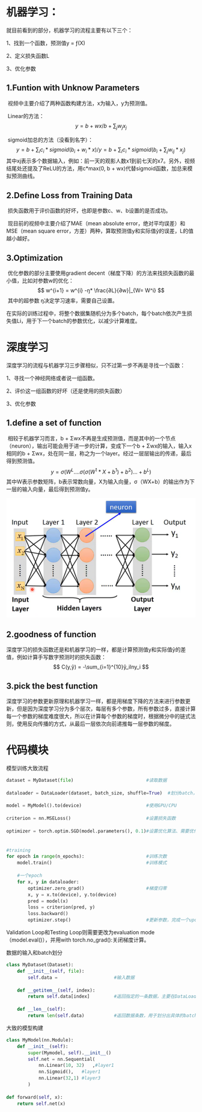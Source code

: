 # 机器学习：

就目前看到的部分，机器学习的流程主要有以下三个：

1、找到一个函数，预测值y = ƒ(X)

2、定义损失函数L

3、优化参数

##  1.Funtion with Unknow Parameters

​	视频中主要介绍了两种函数构建方法，x为输入，y为预测值。

​	Linear的方法：
$$
y = b + wx/b+\sum_j{w_jx_j}
$$

​	sigmoid加总的方法（没看到名字）：
$$
y = b + \sum_{i}c_i*sigmoid(b_i+w_i*x)/y= b+\sum_{i}c_i*sigmoid(b_i+\sum_j{w_{ij}*x_j})
$$
​	其中xj表示多个数据输入，例如：前一天的观影人数x1到前七天的x7。另外，视频结尾处还提及了ReLU的方法，用c*max(0, b + wx)代替sigmoid函数，加总来模拟预测曲线。

##  2.Define Loss from Training Data

​	损失函数用于评价函数的好坏，也即是参数c、w、b设置的是否成功。

​	现目前的视频中主要介绍了MAE（mean absolute error，绝对平均误差）和MSE（mean square error，方差）两种，算取预测值y和实际值ŷ的误差，L的值越小越好。

##  3.Optimization

​	优化参数的部分主要使用gradient decent（梯度下降）的方法来找损失函数的最小值，比如对参数w的优化：
$$
w^{i+1} = w^{i} -ŋ* \frac{∂L}{∂w}|_{W= W^i}
$$
​	其中的超参数 ŋ决定学习速率，需要自己设置。

​	在实际的训练过程中，将整个数据集随机分为多个batch，每个batch依次产生损失值Li，用于下一个batch的参数优化，以减少计算难度。

# 深度学习

​	深度学习的流程与机器学习三步骤相似，只不过第一步不再是寻找一个函数：

1、寻找一个神经网络或者说一组函数。

2、评价这一组函数的好坏（还是使用的损失函数）

3、优化参数



## 1.define a set of function

​	相较于机器学习而言，b + Σwx不再是生成预测值，而是其中的一个节点（neuron），输出可能会用于进一步的计算，变成下一个b + Σwx的输入，输入x相同的b + Σwx，处在同一层，称之为一个layer。经过一层层输出的传递，最后得到预测值。
$$
y = σ(W^L....σ(σ(W^1*X+b^1)+b^2)...+b^L)
$$
​	其中W表示参数矩阵，b表示常数向量，X为输入向量，σ（WX+b）的输出作为下一层的输入向量，最后得到预测值y。

![](deeplearing_function.png)

## 2.goodness of function

​	深度学习的损失函数还是和机器学习的一样，都是计算预测值y和实际值ŷ的差值，例如计算手写数字预测时的损失函数：
$$
C(y,ŷ) = -\sum_{i=1}^{10}ŷ_ilny_i
$$

## 3.pick the best function

​	深度学习的参数更新原理和机器学习一样，都是用梯度下降的方法来进行参数更新，但是因为深度学习分为多个层次，每层有多个参数，所有参数过多，直接计算每一个参数的梯度难度很大，所以在计算每个参数的梯度时，根据微分中的链式法则，使用反向传播的方式，从最后一层依次向前递推每一层参数的梯度。

# 代码模块 

模型训练大致流程

```python
dataset = MyDataset(file)							#读取数据

dataloader = DataLoader(dataset, batch_size, shuffle=True)	#划分batch，仅在training时shuffle为true，让batch生产随机

model = MyModel().to(device)						#使用GPU/CPU

criterion = nn.MSELoss()							#设置损失函数

optimizer = torch.optim.SGD(model.parameters(), 0.1)#设置优化算法、需要优化的参数、学习速率ŋ


#training
for epoch in range(n_epochs):						#训练次数
    model.train()									#训练模式
    
    #一个epoch
    for x, y in dataloader:								
        optimizer.zero_grad()						#梯度归零
        x, y = x.to(device), y.to(device)			
        pred = model(x)								
        loss = criterion(pred, y)					
        loss.backward()
        optimizer.step()							#更新参数，完成一个update
```

Validation Loop和Testing Loop则需要更改为evaluation mode（model.eval()），并用with torch.no_grad():关闭梯度计算。



数据的输入和batch划分

```python
class MyDataset(Dataset):
    def __init__(self, file):
        self.data = 					#输入数据
        
    def __getitem__(self, index):
        return self.data[index]			#返回指定的一条数据，主要在DataLoader(dataset, batch_size, shuffle=True)函数中使用
    
    def __len__(self):
        return len(self.data)			#返回数据条数，用于划分出具体的batch数量
```

大致的模型构建

```python
class MyModel(nn.Module):
    def __init__(self):
        super(Mymodel, self).__init__()
        self.net = nn.Sequential(
            nn.Linear(10, 32)	,#layer1
            nn.Sigmoid(),	#layer1
            nn.Linear(32,1)	#layer3
        )

def forward(self, x):
    return self.net(x)
```

